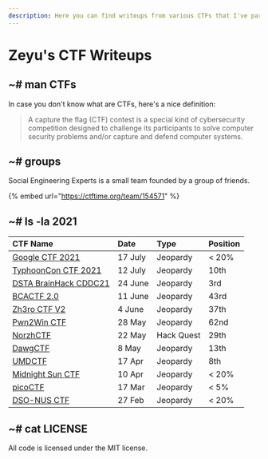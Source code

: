 ```yaml
---
description: Here you can find writeups from various CTFs that I've participated in.
---
```


# Zeyu's CTF Writeups

## ~\# man CTFs

In case you don't know what are CTFs, here's a nice definition:

> A capture the flag \(CTF\) contest is a special kind of cybersecurity competition designed to challenge its participants to solve computer security problems and/or capture and defend computer systems.

## ~\# groups

Social Engineering Experts is a small team founded by a group of friends.

{% embed url="https://ctftime.org/team/154571" %}

## ~\# ls -la 2021

| CTF Name | Date | Type | Position |
| :--- | :--- | :--- | :--- |
| [Google CTF 2021](2021/google-ctf-2021/) | 17 July | Jeopardy | &lt; 20% |
| [TyphoonCon CTF 2021](2021/typhooncon-ctf-2021/) | 12 July | Jeopardy | 10th |
| [DSTA BrainHack CDDC21](2021/dsta-brainhack-cddc21/) | 24 June | Jeopardy | 3rd |
| [BCACTF 2.0](2021/bcactf-2.0/) | 11 June | Jeopardy | 43rd |
| [Zh3ro CTF V2](2021/zh3ro-ctf-v2/) | 4 June | Jeopardy | 37th |
| [Pwn2Win CTF](2021/pwn2win-ctf-2021/) | 28 May | Jeopardy | 62nd |
| [NorzhCTF](2021/norzhctf-2021/) | 22 May | Hack Quest | 29th |
| [DawgCTF](2021/dawgctf-2021/) | 8 May | Jeopardy | 13th |
| [UMDCTF](2021/umdctf-2021/) | 17 Apr | Jeopardy | 8th |
| [Midnight Sun CTF](2021/midnight-sun-ctf/) | 10 Apr | Jeopardy | &lt; 20% |
| [picoCTF](2021/picoctf/) | 17 Mar | Jeopardy | &lt; 5% |
| [DSO-NUS CTF](2021/dso-nus-ctf/) | 27 Feb | Jeopardy | &lt; 20% |

## ~\# cat LICENSE

All code is licensed under the MIT license.

